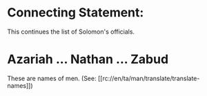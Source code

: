 # Connecting Statement:

This continues the list of Solomon's officials.

# Azariah ... Nathan ... Zabud

These are names of men. (See: [[rc://en/ta/man/translate/translate-names]])

